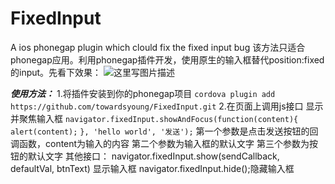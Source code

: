 # FixedInput
A ios phonegap plugin which clould fix the fixed input bug
该方法只适合phonegap应用。利用phonegap插件开发，使用原生的输入框替代position:fixed的input。先看下效果：
![这里写图片描述](http://img.blog.csdn.net/20150824175705107)

***使用方法：***
1.将插件安装到你的phonegap项目
```cordova plugin add https://github.com/towardsyoung/FixedInput.git```
2.在页面上调用js接口
显示并聚焦输入框
 ```navigator.fixedInput.showAndFocus(function(content){```
         ```alert(content);```
 ```}, 'hello world', '发送');```
 第一个参数是点击发送按钮的回调函数，content为输入的内容
 第二个参数为输入框的默认文字
 第三个参数为按钮的默认文字
 其他接口：
navigator.fixedInput.show(sendCallback, defaultVal, btnText) 显示输入框
navigator.fixedInput.hide();隐藏输入框

